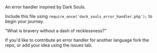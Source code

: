 An error handler inspired by Dark Souls.

Include this file using ```require_once('dark_souls_error_handler.php');``` to begin your journey.

"What is bravery without a dash of recklessness?"

If you'd like to contribute an error handler for another language fork the repo, or add your idea using the issues tab.
